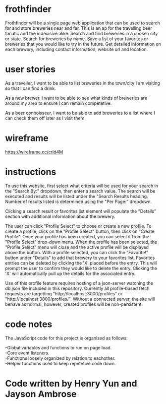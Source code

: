 # frothfinder

Frothfinder will be a single page web application that can be used to search for and store breweries near and far. This is an ap for the travelling beer fanatic and the indecisive alike. Search and find breweries in a chosen city or state. Search for breweries by name. Save a list of your favorites or breweries that you would like to try in
the future. Get detailed information on each brewery, including contact information, website url and location. 

# user stories
As a traveller, I want to be able to list breweries in the town/city I am visiting so that I can find a drink.

As a new brewer, I want to be able to see what kinds of breweries are around my area to ensure I can remain competetive.

As a beer connoisseur, I want to be able to add breweries to a list where I can check them off later as I visit them.

# wireframe

https://wireframe.cc/crld4M

# instructions

To use this website, first select what criteria will be used for your search in the "Search By:" dropdown, then enter a search value. The search will be executed and results will be listed under the "Search Results heading. Number of results listed is determined using the "Per Page:" dropdown.

Clicking a search result or favorites list element will populate the "Details" section with additional information about the brewery.

The user can click "Profile Select" to choose or create a new profile. To create a profile, click on the "Profile Select" button, then click on "Create Profile". Once your profile has been created, you can select it from the "Profile Select" drop-down menu. When the profile has been selected, the "Profile Select" menu will close and the active profile will be displayed above the button. With a profile selected, you can click the "Favorite!" button under "Details" to add that brewery to your favorites list. Favorites entries can be deleted by clicking the 'X' placed before the entry. This will prompt the user to confirm they would like to delete the entry. Clicking the 'X' will automatically pull up the details for the associated entry.

Use of this profile feature requires hosting of a json-server watching the db.json file included in this repository. Currently all profile-based fetch requests are targetting "http://localhost:3000/profiles" or "http://localhost:3000/profiles/<profile id>". Without a connected server, the site will behave as normal, however, created profiles will be non-persistent.

# code notes

The JavaScript code for this project is organized as follows:

-Global variables and functions to run on page load.  
-Core event listeners.  
-Functions loosely organized by relation to eachother.  
-Helper functions used to keep repetetive code down.  

# Code written by Henry Yun and Jayson Ambrose #